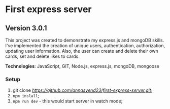 # First express server

## Version 3.0.1

This project was created to demonstrate my express.js and mongoDB skills.
I've implemented the creation of unique users, authentication, authorization, updating user information. Also, the user can create and delete their own cards, set and delete likes to cards.

**Technologies**: JavaScript, GIT, Node.js, express.js, mongoDB, mongoose

### Setup

1. git clone *https://github.com/annasvend23/first-express-server.git*;
2. `npm inslall`;
3. `npm run dev` - this would start server in watch mode;
